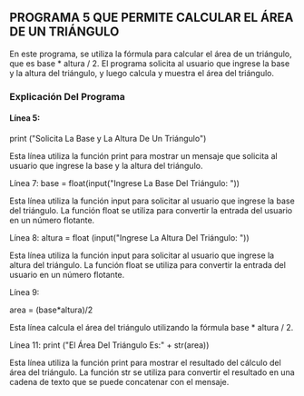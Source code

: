 ## PROGRAMA 5 QUE PERMITE CALCULAR EL ÁREA DE UN TRIÁNGULO
En este programa, se utiliza la fórmula para calcular el área de un triángulo, que es base * altura / 2. El programa solicita al usuario que ingrese la base y la altura del triángulo, y luego calcula y muestra el área del triángulo.
### Explicación Del Programa
#### Línea 5:
print ("Solicita La Base y La Altura De Un Triángulo")

Esta línea utiliza la función print para mostrar un mensaje que solicita al usuario que ingrese la base y la altura del triángulo.

Línea 7:
base = float(input("Ingrese La Base Del Triángulo: "))

Esta línea utiliza la función input para solicitar al usuario que ingrese la base del triángulo. La función float se utiliza para convertir la entrada del usuario en un número flotante.

Línea 8:
altura = float (input("Ingrese La Altura Del Triángulo: "))

Esta línea utiliza la función input para solicitar al usuario que ingrese la altura del triángulo. La función float se utiliza para convertir la entrada del usuario en un número flotante.

Línea 9:

area = (base*altura)/2

Esta línea calcula el área del triángulo utilizando la fórmula base * altura / 2.

Línea 11:
print ("El Área Del Triángulo Es:" + str(area))

Esta línea utiliza la función print para mostrar el resultado del cálculo del área del triángulo. La función str se utiliza para convertir el resultado en una cadena de texto que se puede concatenar con el mensaje.
